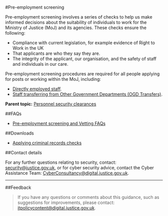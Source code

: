 #Pre-employment screening

Pre-employment screening involves a series of checks to help us make informed decisions about the suitability of individuals to work for the Ministry of Justice (MoJ) and its agencies. These checks ensure the following:

* Compliance with current legislation, for example evidence of Right to Work in the UK
* That applicants are who they say they are.
* The integrity of the applicant, our organisation, and the safety of staff and individuals in our care.

Pre-employment screening procedures are required for all people applying for posts or working within the MoJ, including:

* [Directly employed staff](/guidance/hr/recruitment/security-vetting/directly-employed-staff/).
* [Staff transferring from Other Government Departments (OGD Transfers)](/guidance/hr/recruitment/ogd-transfers-within-civil-service/).

**Parent topic:** [Personnel security clearances](https://security-guidance.service.justice.gov.uk/personnel-security-clearances/)

##FAQs

* [Pre-employment screening and Vetting FAQs](/documents/2018/01/pre-employment-screening-and-vetting-faqs.docx)

##Downloads

* [Applying criminal records checks](/documents/2018/03/applying-criminal-records.doc)

##Contact details

For any further questions relating to security, contact: [security@justice.gov.uk](mailto:security@justice.gov.uk), or for cyber security advice, contact the Cyber Assistance Team: [CyberConsultancy@digital.justice.gov.uk](mailto:CyberConsultancy@digital.justice.gov.uk).

---

##Feedback

> If you have any questions or comments about this guidance, such as suggestions for improvements, please contact: [itpolicycontent@digital.justice.gov.uk](mailto:itpolicycontent@digital.justice.gov.uk).

